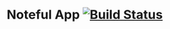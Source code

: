 Noteful App [![Build Status](https://travis-ci.org/thinkful-ei26/scott-noteful-v3.svg?branch=master)](https://travis-ci.org/thinkful-ei26/scott-noteful-v3)
============================
